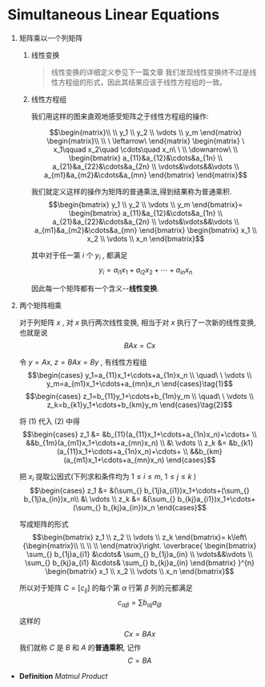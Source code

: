# Simultaneous Linear Equations

1. 矩阵乘以一个列矩阵

    1. 线性变换

        > 线性变换的详细定义参见下一篇文章
        我们发现线性变换终不过是线性方程组的形式，因此其结果应该于线性方程组的一致。

    2. 线性方程组

        我们用这样的图来直观地感受矩阵之于线性方程组的操作:

        $$\begin{matrix}\\ \\ y_1 \\ y_2 \\ \vdots \\ y_m
        \end{matrix}
        \begin{matrix}\\ \\ \ \leftarrow\ \end{matrix}
        \begin{matrix}
          \ x_1\qquad x_2\quad \cdots\quad x_n\ \ \\
          \downarrow\ \\
        \begin{bmatrix}
          a_{11}&a_{12}&\cdots&a_{1n} \\
          a_{21}&a_{22}&\cdots&a_{2n} \\
          \vdots&\vdots&&\vdots \\
          a_{m1}&a_{m2}&\cdots&a_{mn}
        \end{bmatrix}
        \end{matrix}$$

        我们就定义这样的操作为矩阵的普通乘法,得到结果称为普通乘积.
        $$\begin{bmatrix}
        y_1 \\ y_2 \\ \vdots \\ y_m
        \end{bmatrix}=
        \begin{bmatrix}
          a_{11}&a_{12}&\cdots&a_{1n} \\
          a_{21}&a_{22}&\cdots&a_{2n} \\
          \vdots&\vdots&&\vdots \\
          a_{m1}&a_{m2}&\cdots&a_{mn}
        \end{bmatrix}
        \begin{bmatrix}
          x_1 \\ x_2 \\ \vdots \\ x_n
        \end{bmatrix}$$

        其中对于任一第 $i$ 个 $y_i$ , 都满足
        $$y_i=a_{i1}x_1+a_{i2}x_2+\cdots+a_{in}x_n$$

        因此每一个矩阵都有一个含义--**线性变换**.

2. 两个矩阵相乘

    对于列矩阵 $x$ , 对 $x$ 执行两次线性变换, 相当于对 $x$ 执行了一次新的线性变换, 也就是说
    $$BAx=Cx$$

    令 $y=Ax,\ z=BAx=By$ , 有线性方程组
    $$\begin{cases}
      y_1=a_{11}x_1+\cdots+a_{1n}x_n \\
      \quad\ \ \vdots \\
      y_m=a_{m1}x_1+\cdots+a_{mn}x_n
    \end{cases}\tag{1}$$
    $$\begin{cases}
      z_1=b_{11}y_1+\cdots+b_{1m}y_m \\
      \quad\ \ \vdots \\
      z_k=b_{k1}y_1+\cdots+b_{km}y_m
    \end{cases}\tag{2}$$

    将 $(1)$ 代入 $(2)$ 中得
    $$\begin{cases}
      z_1 &= &b_{11}(a_{11}x_1+\cdots+a_{1n}x_n)+\cdots+ \\
      &&b_{1m}(a_{m1}x_1+\cdots+a_{mn}x_n) \\
      &\ \vdots \\
      z_k &= &b_{k1}(a_{11}x_1+\cdots+a_{1n}x_n)+\cdots+ \\
      &&b_{km}(a_{m1}x_1+\cdots+a_{mn}x_n)
    \end{cases}$$

    把 $x_i$ 提取公因式(下列求和条件均为 $1\le i\le m,\ 1\le j\le k$ )
    $$\begin{cases}
      z_1 &= &(\sum_{} b_{1j}a_{i1})x_1+\cdots+(\sum_{} b_{1j}a_{in})x_n\\
      &\ \vdots \\
      z_k &= &(\sum_{} b_{kj}a_{i1})x_1+\cdots+(\sum_{} b_{kj}a_{in})x_n
    \end{cases}$$

    写成矩阵的形式
    $$\begin{bmatrix}
        z_1 \\ z_2 \\ \vdots \\ z_k
    \end{bmatrix}=
    k\left\{\begin{matrix}\\ \\ \\ \\
    \end{matrix}\right.
    \overbrace{
    \begin{bmatrix}
      \sum_{} b_{1j}a_{i1} &\cdots& \sum_{} b_{1j}a_{in} \\
      \vdots&&\vdots \\
      \sum_{} b_{kj}a_{i1} &\cdots& \sum_{} b_{kj}a_{in}
    \end{bmatrix}
    }^{n}
    \begin{bmatrix}
      x_1 \\ x_2 \\ \vdots \\ x_n
    \end{bmatrix}$$

    所以对于矩阵 $C=[c_{ij}]$ 的每个第 $\alpha$ 行第 $\beta$ 列的元都满足
    $$c_{\alpha \beta}=\sum_{} b_{\alpha j}a_{i \beta}$$

    这样的 $$Cx=BAx$$
    我们就称 $C$ 是 $B$ 和 $A$ 的**普通乘积**, 记作
    $$C=BA$$

- **Definition** *Matmul Product*